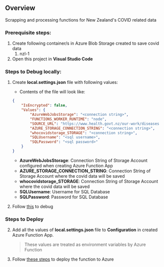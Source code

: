 ## Overview
Scrapping and processing functions for New Zealand's COVID related data

### Prerequisite steps:
1. Create following container/s in Azure Blob Storage created to save covid data
    1. nzl-1
2. Open this project in **Visual Studio Code**

### Steps to Debug locally:
1. Create **local.settings.json** file with following values:
    - Contents of the file will look like:
    ```json
    {
        "IsEncrypted": false,
        "Values": {
            "AzureWebJobsStorage": "<connection string>",
            "FUNCTIONS_WORKER_RUNTIME": "node",
            "SOURCE_URL": "https://www.health.govt.nz/our-work/diseases-and-conditions/covid-19-novel-coronavirus/covid-19-current-situation/covid-19-current-cases/covid-19-current-cases-details",
            "AZURE_STORAGE_CONNECTION_STRING": "<connection string>",
            "whocovidstorage_STORAGE": "<connection string>",
            "SQLUsername": "<sql username>",
            "SQLPassword": "<sql password>"
        }
    }
    ```
    - **AzureWebJobsStorage**: Connection String of Storage Account configured when creating Azure Function App
    - **AZURE_STORAGE_CONNECTION_STRING**: Connection String of Storage Account where the covid data will be saved
    - **whocovidstorage_STORAGE**: Connection String of Storage Account where the covid data will be saved
    - **SQLUsername**: Username for SQL Database
    - **SQLPassword**: Password for SQL Database

2. Follow [this](https://docs.microsoft.com/en-us/azure/javascript/tutorial-vscode-serverless-node-03) to debug


### Steps to Deploy

2. Add all the values of **local.settings.json** file to **Configuration** in created Azure Function App.       
    > These values are treated as environment variables by Azure Function

5. Follow [these steps](https://docs.microsoft.com/en-us/azure/javascript/tutorial-vscode-serverless-node-04) to deploy the function to Azure